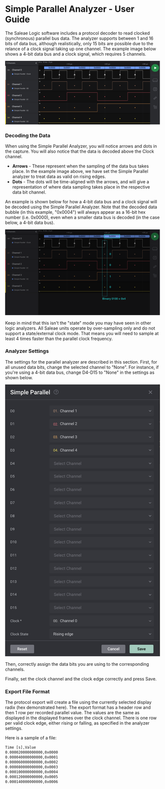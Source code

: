 # Simple Parallel Analyzer - User Guide

The Saleae Logic software includes a protocol decoder to read clocked \(synchronous\) parallel bus data. The analyzer supports between 1 and 16 bits of data bus, although realistically, only 15 bits are possible due to the relance of a clock signal taking up one channel. The example image below shows a 4-bit data bus and a clock signal, which requires 5 channels.

![Simple Parallel Decoding in the Logic 2 Software](../../.gitbook/assets/simple-parallel-example.png)

### Decoding the Data

When using the Simple Parallel Analyzer, you will notice arrows and dots in the capture. You will also notice that the data is decoded above the Clock channel.

* **Arrows** - These represent when the sampling of the data bus takes place. In the example image above, we have set the Simple Parallel analyzer to treat data as valid on rising edges.
* **Dots** - The dots will be time-aligned with the arrows, and will give a representation of where data sampling takes place in the respective data bit channel.

An example is shown below for how a 4-bit data bus and a clock signal will be decoded using the Simple Parallel Analyzer. Note that the decoded data bubble \(in this example, "0x0004"\) will always appear as a 16-bit hex number \(i.e. 0x0000\), even when a smaller data bus is decoded \(in the case below, a 4-bit data bus\).

![Decoding Parallel Data into Hex](../../.gitbook/assets/decoding-data.png)

Keep in mind that this isn't the "state" mode you may have seen in other logic analyzers. All Saleae units operate by over-sampling only and do not support a state/external clock mode. That means you will need to sample at least 4 times faster than the parallel clock frequency.

### Analyzer Settings

The settings for the parallel analyzer are described in this section. First, for all unused data bits, change the selected channel to "None". For instance, if you're using a 4-bit data bus, change D4-D15 to "None" in the settings as shown below.

![](../../.gitbook/assets/settings%20%281%29.png)

Then, correctly assign the data bits you are using to the corresponding channels.

Finally, set the clock channel and the clock edge correctly and press Save.

### **Export File Format**

The protocol export will create a file using the currently selected display radix \(hex demonstrated here\). The export format has a header row and then 1 row per recorded parallel value. The values are the same as displayed in the displayed frames over the clock channel. There is one row per valid clock edge, either rising or falling, as specified in the analyzer settings.

Here is a sample of a file:

```text
Time [s],Value
0.000020000000000,0x0000
0.000040000000000,0x0001
0.000060000000000,0x0002
0.000080000000000,0x0003
0.000100000000000,0x0004
0.000120000000000,0x0005
0.000140000000000,0x0006
```


